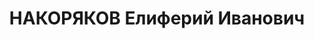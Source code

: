 ---
title: НАКОРЯКОВ Елиферий Иванович
description: "? - расстрелян 1937, с 07.1917 член РСДРП(б) \n  Послужной список \n\
  \  1929 - 1930  ответственный секретарь Амурского окружного комитета ВКП(б) \n \
  \ 1935 - 8.1937  директор Одесского строительного института \n  12.08.1937  арестован"
---